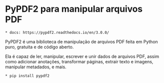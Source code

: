 # PyPDF2 para manipular arquivos PDF

    * docs: https://pypdf2.readthedocs.io/en/3.0.0/

PyPDF2 é uma biblioteca de manipulação de arquivos PDF feita em Python puro, gratuita e de código aberto.

Ela é capaz de ler, manipular, escrever e unir dados de arquivos PDF, assim como adicionar anotações, transformar páginas,
extrair texto e imagens, manipular metadados, e mais.

    * pip install pypdf2
